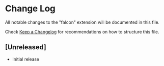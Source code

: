 # Change Log
All notable changes to the "falcon" extension will be documented in this file.

Check [Keep a Changelog](http://keepachangelog.com/) for recommendations on how to structure this file.

## [Unreleased]
- Initial release
